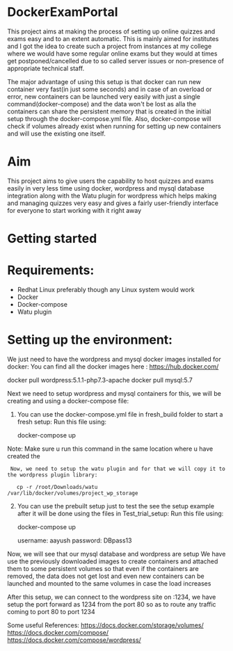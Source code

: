 # DockerExamPortal
This project aims at making the process of setting up online quizzes and exams easy and to an extent automatic. This is mainly aimed for institutes and I got the idea to create such a project from instances at my college where we would have some regular online exams but they would at times get postponed/cancelled due to so called server issues or non-presence of appropriate technical staff.

The major advantage of using this setup is that docker can run new container very fast(in just some seconds) and in case of an overload or error, new containers can be launched very easily with just a single command(docker-compose) and the data won't be lost as alla the containers can share the persistent memory that is created in the initial setup through the docker-compose.yml file. Also, docker-compose will check if volumes already exist when running for setting up new containers and will use the existing one itself.

# Aim
This project aims to give users the capability to host quizzes and exams easily in very less time using docker, wordpress and mysql database integration along with the Watu plugin for wordpress which helps making and managing quizzes very easy and gives a fairly user-friendly interface for everyone to start working with it right away

# Getting started

# Requirements:
 - Redhat Linux preferably though any Linux system would work
 - Docker
 - Docker-compose
 - Watu plugin

# Setting up the environment:
We just need to have the wordpress and mysql docker images installed for docker:
You can find all the docker images here : https://hub.docker.com/

   docker pull wordpress:5.1.1-php7.3-apache
   docker pull mysql:5.7
   
   
Next we need to setup wordpress and mysql containers
for this, we will be creating and using a docker-compose file:
 1. You can use the docker-compose.yml file in fresh_build folder to start a fresh setup:
     Run this file using:
    
     docker-compose up
    
   Note: Make sure u run this command in the same location where u have created the
   
     Now, we need to setup the watu plugin and for that we will copy it to the wordpress plugin library:
       
       cp -r /root/Downloads/watu  /var/lib/docker/volumes/project_wp_storage
       
2. You can use the prebuilt setup just to test the see the setup example after it will be done using the files in Test_trial_setup:
     Run this file using:
    
     docker-compose up
     
     username: aayush
     password: DBpass13

Now, we will see that our mysql database and wordpress are setup
We have use the previously downloaded images to create containers and attached them to some persistent volumes so that even if the containers are removed, the data does not get lost and even new containers can be launched and mounted to the same volumes in case the load increases

After this setup, we can connect to the wordpress site on <host ip>:1234, we have setup the port forward as 1234 from the port 80 so as to route any traffic coming to port 80 to port 1234

Some useful References:
https://docs.docker.com/storage/volumes/
https://docs.docker.com/compose/
https://docs.docker.com/compose/wordpress/

